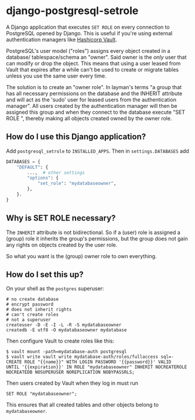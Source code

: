 django-postgresql-setrole
=========================

A Django application that executes `SET ROLE` on every connection to PostgreSQL
opened by Django. This is useful if you're using external authentication
managers like [Hashicorp Vault](http://vaultproject.io/).

PostgreSQL's user model ("roles") assigns every object created in a database/
tablespace/schema an "owner". Said owner is the *only* user that can modify or
drop the object. This means that using a user leased from Vault that expires
after a while can't be used to create or migrate tables unless you use the same
user every time.

The solution is to create an "owner role". In layman's terms "a group that has
all necessary permissions on the database and the INHERIT attribute and will
act as the 'sudo' user for leased users from the authentication manager". All
users created by the authentication manager will then be assigned this group
and when they connect to the database execute "SET ROLE <owner role>", thereby
making all objects created owned by the owner role.


How do I use this Django application?
-------------------------------------
Add `postgresql_setrole` to `INSTALLED_APPS`. Then in `settings.DATABASES` add

```python
DATABASES = {
    "DEFAULT": {
        ...,  # other settings
        "options": {
            "set_role": "mydatabaseowner",
        },
    }.
}
```

Why is SET ROLE necessary?
--------------------------
The `INHERIT` attribute is not bidirectional. So if a (user) role is assigned
a (group) role it inherits the group's permissions, but the group does not
gain any rights on objects created by the user role.

So what you want is the (group) owner role to own everything.


How do I set this up?
---------------------
On your shell as the `postgres` superuser:

```
# no create database
# encrypt password
# does not inherit rights
# can't create roles
# not a superuser
createuser -D -E -I -L -R -S mydatabaseowner
createdb -E utf8 -O mydatabaseowner mydatabase
```

Then configure Vault to create roles like this:

```
$ vault mount -path=mydatabase-auth postgresql
$ vault write vault write mydatabase-auth/roles/fullaccess sql=-
CREATE ROLE "{{name}}" WITH LOGIN PASSWORD '{{password}}' VALID
UNTIL '{{expiration}}' IN ROLE "mydatabaseowner" INHERIT NOCREATEROLE
NOCREATEDB NOSUPERUSER NOREPLICATION NOBYPASSRLS;
```

Then users created by Vault when they log in must run

```
SET ROLE "mydatabaseowner";
```

This ensures that all created tables and other objects belong to
`mydatabaseowner`.

